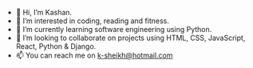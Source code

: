 - 👋 Hi, I’m Kashan.
- 👀 I’m interested in coding, reading and fitness.
- 🌱 I’m currently learning software engineering using Python.
- 💞️ I’m looking to collaborate on projects using HTML, CSS, JavaScript, React, Python & Django.
- 📫 You can reach me on k-sheikh@hotmail.com

<!---
k-sheikh/k-sheikh is a ✨ special ✨ repository because its `README.md` (this file) appears on your GitHub profile.
You can click the Preview link to take a look at your changes.
--->
